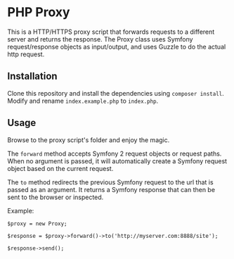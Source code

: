 PHP Proxy
=========

This is a HTTP/HTTPS proxy script that forwards requests to a different server and returns the response. The Proxy class uses Symfony request/response objects as input/output, and uses Guzzle to do the actual http request.

Installation
------------

Clone this repository and install the dependencies using `composer install`. Modify and rename `index.example.php` to `index.php`.

Usage
-----

Browse to the proxy script's folder and enjoy the magic.

The `forward` method accepts Symfony 2 request objects or request paths. When no argument is passed, it will automatically create a Symfony request object based on the current request.

The `to` method redirects the previous Symfony request to the url that is passed as an argument. It returns a Symfony response that can then be sent to the browser or inspected.

Example:

```
$proxy = new Proxy;

$response = $proxy->forward()->to('http://myserver.com:8888/site');

$response->send();
```
